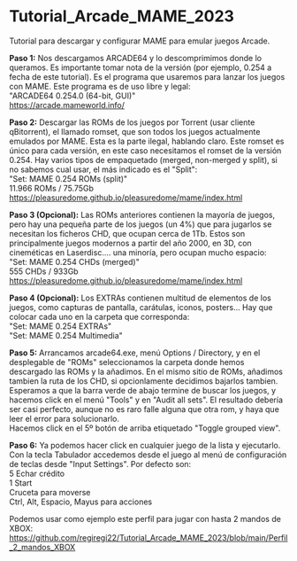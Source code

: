 # Tutorial_Arcade_MAME_2023
Tutorial para descargar y configurar MAME para emular juegos Arcade.

**Paso 1:** Nos descargamos ARCADE64 y lo descomprimimos donde lo queramos. Es importante tomar nota de la versión (por ejemplo, 0.254 a fecha de este tutorial). Es el programa que usaremos para lanzar los juegos con MAME. Este programa es de uso libre y legal:  
"ARCADE64 0.254.0 (64-bit, GUI)"  
https://arcade.mameworld.info/  

**Paso 2:** Descargar las ROMs de los juegos por Torrent (usar cliente qBitorrent), el llamado romset, que son todos los juegos actualmente emulados por MAME. Esta es la parte ilegal, hablando claro. Este romset es único para cada versión, en este caso necesitamos el romset de la versión 0.254. Hay varios tipos de empaquetado (merged, non-merged y split), si no sabemos cual usar, el más indicado es el "Split":  
"Set: MAME 0.254 ROMs (split)"  
11.966 ROMs / 75.75Gb  
https://pleasuredome.github.io/pleasuredome/mame/index.html  

**Paso 3 (Opcional):** Las ROMs anteriores contienen la mayoría de juegos, pero hay una pequeña parte de los juegos (un 4%) que para jugarlos se necesitan los ficheros CHD, que ocupan cerca de 1Tb. Estos son principalmente juegos modernos a partir del año 2000, en 3D, con cineméticas en Laserdisc.... una minoría, pero ocupan mucho espacio:  
"Set: MAME 0.254 CHDs (merged)"  
555 CHDs / 933Gb  
https://pleasuredome.github.io/pleasuredome/mame/index.html  

**Paso 4 (Opcional):** Los EXTRAs contienen multitud de elementos de los juegos, como capturas de pantalla, carátulas, iconos, posters... Hay que colocar cada uno en la carpeta que corresponda:  
"Set: MAME 0.254 EXTRAs"  
"Set: MAME 0.254 Multimedia"  

**Paso 5:** Arrancamos arcade64.exe, menú Options / Directory, y en el desplegable de "ROMs" seleccionamos la carpeta donde hemos descargado las ROMs y la añadimos. En el mismo sitio de ROMs, añadimos tambien la ruta de los CHD, si opcionlamente decidimos bajarlos tambien.  
Esperamos a que la barra verde de abajo termine de buscar los juegos, y hacemos click en el menú "Tools" y en "Audit all sets".  El resultado debería ser casi perfecto, aunque no es raro falle alguna que otra rom, y haya que leer el error para solucionarlo.  
Hacemos click en el 5º botón de arriba etiquetado "Toggle grouped view".  

**Paso 6:**  Ya podemos hacer click en cualquier juego de la lista y ejecutarlo. Con la tecla Tabulador accedemos desde el juego al menú de configuración de teclas desde "Input Settings". Por defecto son:  
5 Echar crédito  
1 Start  
Cruceta para moverse  
Ctrl, Alt, Espacio, Mayus para acciones  

Podemos usar como ejemplo este perfil para jugar con hasta 2 mandos de XBOX:
https://github.com/regiregi22/Tutorial_Arcade_MAME_2023/blob/main/Perfil_2_mandos_XBOX
